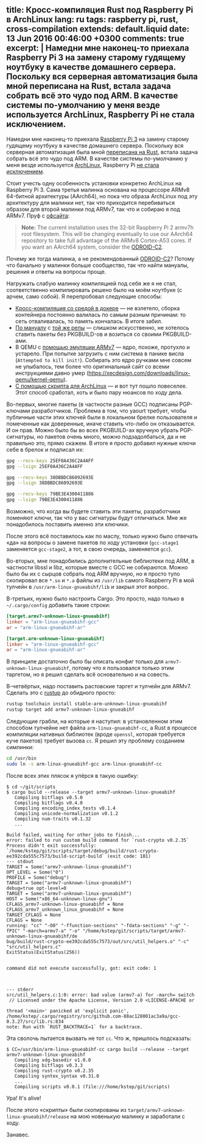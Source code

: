 title: Кросс-компиляция Rust под Raspberry Pi в ArchLinux
lang: ru
tags: raspberry pi, rust, cross-compilation
extends: default.liquid
date: 13 Jun 2016 00:46:00 +0300
comments: true
excerpt: |
    Намедни мне наконец-то приехала Raspberry Pi 3 на замену старому гудящему ноутбуку в качестве домашнего сервера.
    Поскольку вся серверная автоматизация была мной переписана на Rust, встала задача собрать всё это чудо
    под ARM. В качестве системы по-умолчанию у меня везде используется ArchLinux, Raspberry Pi не стала исключением.
---

Намедни мне наконец-то приехала [Raspberry Pi 3][rpi] на замену старому гудящему ноутбуку в качестве домашнего сервера.
Поскольку вся серверная автоматизация была мной [переписана на Rust][scripts], встала задача собрать всё это чудо
под ARM. В качестве системы по-умолчанию у меня везде используется [ArchLinux][arch], Raspberry Pi [не стала исключением][armarch].

[rpi]: https://www.raspberrypi.org/products/raspberry-pi-3-model-b/
[scripts]: https://github.com/kstep/rust-scripts
[arch]: https://www.archlinux.org/
[armarch]: https://archlinuxarm.org/platforms/armv8/broadcom/raspberry-pi-3

Стоит учесть одну особенность установки конкретно ArchLinux на Raspberry Pi 3. Сама третья малинка основана на процессоре ARMv8
64-битной архитектуры (AArch64), но пока что образа ArchLinux под эту архитектуру для малинки нет, так что приходится перебиваться
образом для второй малинки под ARMv7, так что и собираю я под ARMv7. Пруф с [офсайта][armarch]:

> **Note:** The current installation uses the 32-bit Raspberry Pi 2 armv7h root filesystem. This will be changing eventually to use our AArch64 repository to take full advantage of the ARMv8 Cortex-A53 cores. If you want an AArch64 system, consider the [ODROID-C2](https://archlinuxarm.org/platforms/armv8/amlogic/odroid-c2).

Почему же тогда малинка, а не рекомендованный [ODROID-C2](http://www.hardkernel.com/main/products/prdt_info.php)?
Потому что банально у малинки больше сообщество, так что найти мануалы, решения и ответы на вопросы проще.

Нагружать слабую малинку компиляцией под себя же я не стал, соответственно компилировать решено было на моём ноутбуке
(с арчем, само собой). Я перепробовал следующие способы:

* [Кросс-компиляция со средой в докере][1] — не взлетело, сборка контейнера постоянно валилась по самым разным причинам:
  то сеть отваливалась, то память кончалась. В итоге забил.
* [По мануалу][2] с [той же репы][3] — слишком искусственно, не хотелось ставить пакеты без PKGBUILD-ов и возиться
  со своими PKGBUILD-ами.
* В QEMU с [помощью эмуляции ARMv7][qemu] — ядро, похоже, протухло и устарело. При попытке загрузить с ним система
  в панике висла (`Attempted to kill init!`). Собирать это ядро ручками мне совсем не улыбалось, тем более что оригинальный
  сайт со всеми инструкциями давно умер (https://xecdesign.com/downloads/linux-qemu/kernel-qemu).
* [С помощью скрипта для ArchLinux][4] — и вот тут пошло повеселее. Этот способ сработал, хоть и было пару нюансов по ходу дела.

[1]: https://github.com/Ogeon/rust-on-raspberry-pi/blob/master/DOCKER.md
[2]: https://github.com/Ogeon/rust-on-raspberry-pi/blob/master/MANUAL.md
[3]: https://github.com/Ogeon/rust-on-raspberry-pi
[4]: https://github.com/tavianator/arch-rpi-cross
[qemu]: https://github.com/dhruvvyas90/qemu-rpi-kernel

Во-первых, многие пакеты (в частности разные GCC) подписаны PGP-ключами разработчиков. Проблема в том, что yaourt требует, чтобы
публичные части этих ключей были в локальном брелке пользователя и помеченные как доверенные, иначе ставить что-либо он отказывается.
И он прав. Можно было бы во всех PKGBUILD-ах вручную убрать PGP-сигнатуры, но пакетов очень много, можно подзадолбаться, да и не правильно
это, прямо скажем. В итоге я просто добавил нужные ключи себе в брелок и подписал их:

```bash
gpg --recv-keys 25EF0A436C2A4AFF
gpg --lsign 25EF0A436C2A4AFF

gpg --recv-keys 38DBBDC86092693E
gpg --lsign 38DBBDC86092693E

gpg --recv-keys 79BE3E4300411886
gpg --lsign 79BE3E4300411886
```

Возможно, что когда вы будете ставить эти пакеты, разработчики поменяют ключи, так что у вас сигнатуры будут отличаться.
Мне же понадобилось поставить именно эти ключики.

После этого всё поставилось как по маслу, только нужно было отвечать «да» на вопросы о замене пакетов по ходу установки
(`gcc-stage1` заменяется `gcc-stage2`, а тот, в свою очередь, заменяется `gcc`).

Во-вторых, мне понадобились дополнительные библиотеки под ARM, в частности libssl и libz, которые вместе с GCC не собираются.
Можно было бы их с сырцов собрать под ARM вручную, но я просто тупо скопировал все `*.so` и `*.a` файлы из `/usr/lib` самого
Raspberry Pi в мой тулчейн в `/usr/arm-linux-gnueabihf/lib` и закрыл этот вопрос.

В-третьих, нужно было настроить Cargo. Это просто, надо только в `~/.cargo/config` добавить такие строки:

```toml
[target.armv7-unknown-linux-gnueabihf]
linker = "arm-linux-gnueabihf-gcc"
ar = "arm-linux-gnueabihf-ar"

[target.arm-unknown-linux-gnueabihf]
linker = "arm-linux-gnueabihf-gcc"
ar = "arm-linux-gnueabihf-ar"
```

В принципе достаточно было бы описать конфиг только для `armv7-unknown-linux-gnueabihf`, потому что я пользовался только этим таргетом,
но я решил сделать всё основательно и на совесть.

В-четвёртых, надо поставить растовские таргет и тулчейн для ARMv7. Сделать это с [rustup][] до обидного просто:

```bash
rustup toolchain install stable-arm-unknown-linux-gnueabihf
rustup target add armv7-unknown-linux-gnueabihf
```

[rustup]: https://github.com/rust-lang-nursery/rustup.rs

Следующие грабли, на которые я наступил: в установленном этим способом тулчейне нет файла `arm-linux-gnueabihf-cc`,
а Rust в процессе компиляции нативных библиотек (вроде `openssl`, которая требуется куче пакетов) требует вызова `cc`.
Я решил эту проблему созданием симлинки:

```bash
cd /usr/bin
sudo ln -s arm-linux-gnueabihf-gcc arm-linux-gnueabihf-cc
```

После всех этих плясок я упёрся в такую ошибку:

```text
$ cd ~/git/scripts
$ cargo build --release --target armv7-unknown-linux-gnueabihf
   Compiling bitflags v0.5.0
   Compiling bitflags v0.4.0
   Compiling encoding_index_tests v0.1.4
   Compiling unicode-normalization v0.1.2
   Compiling num-traits v0.1.32
   ...

Build failed, waiting for other jobs to finish...
error: failed to run custom build command for `rust-crypto v0.2.35`
Process didn't exit successfully: `/home/kstep/git/scripts/target/debug/build/rust-crypto-ee392cda555c7573/build-script-build` (exit code: 101)
--- stdout
TARGET = Some("armv7-unknown-linux-gnueabihf")
OPT_LEVEL = Some("0")
PROFILE = Some("debug")
TARGET = Some("armv7-unknown-linux-gnueabihf")
debug=true opt-level=0
TARGET = Some("armv7-unknown-linux-gnueabihf")
HOST = Some("x86_64-unknown-linux-gnu")
CFLAGS_armv7-unknown-linux-gnueabihf = None
CFLAGS_armv7_unknown_linux_gnueabihf = None
TARGET_CFLAGS = None
CFLAGS = None
running: "cc" "-O0" "-ffunction-sections" "-fdata-sections" "-g" "-fPIC" "-march=armv7-a" "-o" "/home/kstep/git/scripts/target/armv7-unknown-linux-gnueabihf/de
bug/build/rust-crypto-ee392cda555c7573/out/src/util_helpers.o" "-c" "src/util_helpers.c"
ExitStatus(ExitStatus(256))


command did not execute successfully, got: exit code: 1



--- stderr
src/util_helpers.c:1:0: error: bad value (armv7-a) for -march= switch
 // Licensed under the Apache License, Version 2.0 <LICENSE-APACHE or

thread '<main>' panicked at 'explicit panic', /home/kstep/.cargo/registry/src/github.com-88ac128001ac3a9a/gcc-0.3.27/src/lib.rs:834
note: Run with `RUST_BACKTRACE=1` for a backtrace.
```

Эта сволочь пытается вызвать не тот `cc`. Что ж, пришлось подсказать:

```text
$ CC=/usr/bin/arm-linux-gnueabihf-cc cargo build --release --target armv7-unknown-linux-gnueabihf
   Compiling xdg-basedir v1.0.0
   Compiling bitflags v0.3.3
   Compiling rust-crypto v0.2.35
   Compiling syntex_syntax v0.31.0
   ...
   Compiling scripts v0.0.1 (file:///home/kstep/git/scripts)
```

Ура! It's alive!

После этого «скрипты» были скопированы из `target/armv7-unknown-linux-gnueabihf/release` на мою новенькую малинку и заработали с ходу.

Занавес.


